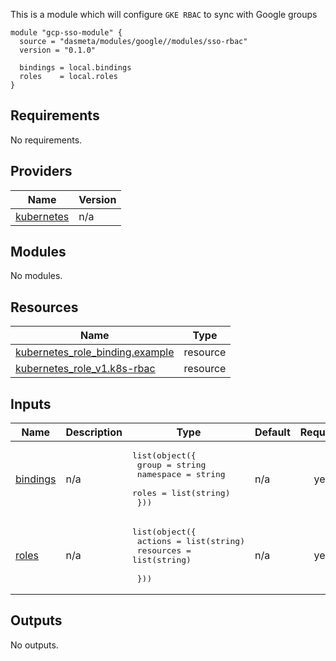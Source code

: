 This is a module which will configure `GKE RBAC` to sync with Google groups

```
module "gcp-sso-module" {
  source = "dasmeta/modules/google//modules/sso-rbac"
  version = "0.1.0"

  bindings = local.bindings
  roles    = local.roles
}
```

<!-- BEGIN_TF_DOCS -->
## Requirements

No requirements.

## Providers

| Name | Version |
|------|---------|
| <a name="provider_kubernetes"></a> [kubernetes](#provider\_kubernetes) | n/a |

## Modules

No modules.

## Resources

| Name | Type |
|------|------|
| [kubernetes_role_binding.example](https://registry.terraform.io/providers/hashicorp/kubernetes/latest/docs/resources/role_binding) | resource |
| [kubernetes_role_v1.k8s-rbac](https://registry.terraform.io/providers/hashicorp/kubernetes/latest/docs/resources/role_v1) | resource |

## Inputs

| Name | Description | Type | Default | Required |
|------|-------------|------|---------|:--------:|
| <a name="input_bindings"></a> [bindings](#input\_bindings) | n/a | <pre>list(object({<br>    group     = string<br>    namespace = string<br>    roles     = list(string)<br>  }))</pre> | n/a | yes |
| <a name="input_roles"></a> [roles](#input\_roles) | n/a | <pre>list(object({<br>    actions   = list(string)<br>    resources = list(string)<br><br>  }))</pre> | n/a | yes |

## Outputs

No outputs.
<!-- END_TF_DOCS -->